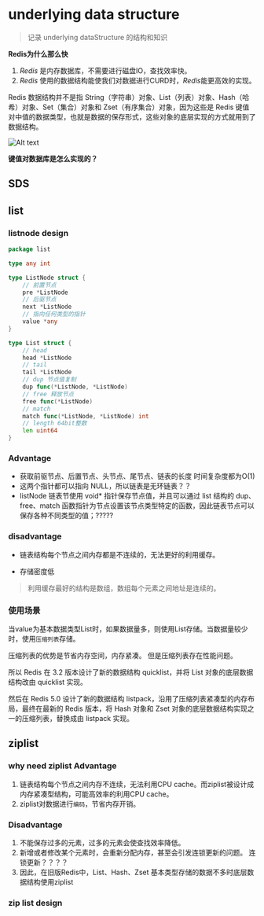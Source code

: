 # underlying data structure

> 记录 underlying dataStructure 的结构和知识

**Redis为什么那么快**

1. *Redis* 是内存数据库，不需要进行磁盘IO，查找效率快。
2. *Redis* 使用的数据结构能使我们对数据进行CURD时，*Redis*能更高效的实现。

Redis 数据结构并不是指 String（字符串）对象、List（列表）对象、Hash（哈希）对象、Set（集合）对象和 Zset（有序集合）对象，因为这些是 Redis 键值对中值的数据类型，也就是数据的保存形式，这些对象的底层实现的方式就用到了数据结构。

![Alt text](image.png)

**键值对数据库是怎么实现的？**



## SDS

## list

### listnode design

```go
package list

type any int

type ListNode struct {
	// 前置节点
	pre *ListNode
	// 后驱节点
	next *ListNode
	// 指向任何类型的指针
	value *any
}

type List struct {
	// head
	head *ListNode
	// tail
	tail *ListNode
	// dup 节点值复制
	dup func(*ListNode, *ListNode)
	// free 释放节点
	free func(*ListNode)
	// match
	match func(*ListNode, *ListNode) int
	// length 64bit整数
	len uint64
}

```

### Advantage 
+ 获取前驱节点、后置节点、头节点、尾节点、链表的长度 时间复杂度都为O(1)
+ 这两个指针都可以指向 NULL，所以链表是无环链表？？
+ listNode 链表节使用 void* 指针保存节点值，并且可以通过 list 结构的 dup、free、match 函数指针为节点设置该节点类型特定的函数，因此链表节点可以保存各种不同类型的值；?????



### disadvantage

+ 链表结构每个节点之间内存都是不连续的，无法更好的利用缓存。

+ 存储密度低

> 利用缓存最好的结构是数组，数组每个元素之间地址是连续的。

### 使用场景

当value为基本数据类型List时，如果数据量多，则使用List存储。当数据量较少时，使用`压缩列表`存储。

压缩列表的优势是节省内存空间，内存紧凑。
但是压缩列表存在性能问题。

所以 Redis 在 3.2 版本设计了新的数据结构 quicklist，并将 List 对象的底层数据结构改由 quicklist 实现。

然后在 Redis 5.0 设计了新的数据结构 listpack，沿用了压缩列表紧凑型的内存布局，最终在最新的 Redis 版本，将 Hash 对象和 Zset 对象的底层数据结构实现之一的压缩列表，替换成由 listpack 实现。

## ziplist

### why need ziplist Advantage

1. 链表结构每个节点之间内存不连续，无法利用CPU cache。而ziplist被设计成内存紧凑型结构，可能高效率的利用CPU cache。
2. ziplist对数据进行`编码`，节省内存开销。

### Disadvantage

1. 不能保存过多的元素，过多的元素会使查找效率降低。
2. 新增或者修改某个元素时，会重新分配内存，甚至会引发连锁更新的问题。 连锁更新？？？？
3. 因此，在旧版Redis中，List、Hash、Zset 基本类型存储的数据不多时底层数据结构使用ziplist


### zip list design

